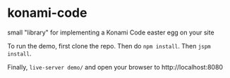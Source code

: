 # konami-code
small "library" for implementing a Konami Code easter egg on your site

To run the demo, first clone the repo. Then do `npm install`. Then `jspm install`.

Finally, `live-server demo/` and open your browser to http://localhost:8080
